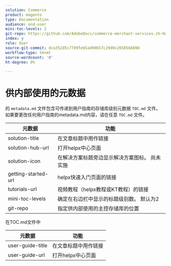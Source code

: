```yaml
---
solution: Commerce
product: magento
type: Documentation
audience: end-user
mini-toc-levels: 2
git-repo: https://github.com/AdobeDocs/commerce-merchant-services.zh-Hans
index: y
role: User
source-git-commit: dca352d5c7789fe65a490b57c29d0c2658566898
workflow-type: tm+mt
source-wordcount: '0'
ht-degree: 0%

---
```



# 供内部使用的元数据

的 `metadata.md` 文件包含可传递到用户指南的存储库级别元数据 `TOC.md` 文件。 如果要更改任何用户指南的metadata.md内容，请在任意 `TOC.md` 文件。

| 元数据 | 功能 |
|--- |--- |
| solution-title | 在文章标题中用作链接 |
| solution-hub-url | 打开helpx中心页面 |
| solution-icon | 在解决方案标题旁边显示解决方案图标。 尚未实施 |
| getting-started-url | helpx快速入门页面的链接 |
| tutorials-url | 视频教程（helpx教程或KT教程）的链接 |
| mini-toc-levels | 确定在右边栏中显示的标题级别数。 默认为2 |
| git-repo | 指定供内部使用的主控存储库的位置 |

在TOC.md文件中

| 元数据 | 功能 |
|--- |--- |
| user-guide-title | 在文章标题中用作链接 |
| user-guide-url | 打开helpx中心页面 |
